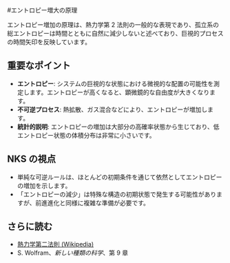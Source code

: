 #エントロピー増大の原理

エントロピー増加の原理は、熱力学第 2 法則の一般的な表現であり、孤立系の総エントロピーは時間とともに自然に減少しないと述べており、巨視的プロセスの時間矢印を反映しています。

## 重要なポイント
- **エントロピー**: システムの巨視的な状態における微視的な配置の可能性を測定します。エントロピーが高くなると、顕微鏡的な自由度が大きくなります。
- **不可逆プロセス**: 熱拡散、ガス混合などにより、エントロピーが増加します。
- **統計的説明**: エントロピーの増加は大部分の高確率状態から生じており、低エントロピー状態の体積分布は非常に小さいです。

## NKS の視点
- 単純な可逆ルールは、ほとんどの初期条件を通じて依然としてエントロピーの増加を示します。
- 「エントロピーの減少」は特殊な構造の初期状態で発生する可能性がありますが、前進進化と同様に複雑な準備が必要です。

## さらに読む
- [熱力学第二法則 (Wikipedia)](https://en.wikipedia.org/wiki/Second_law_of_thermodynamics)
- S. Wolfram、*新しい種類の科学*、第 9 章
